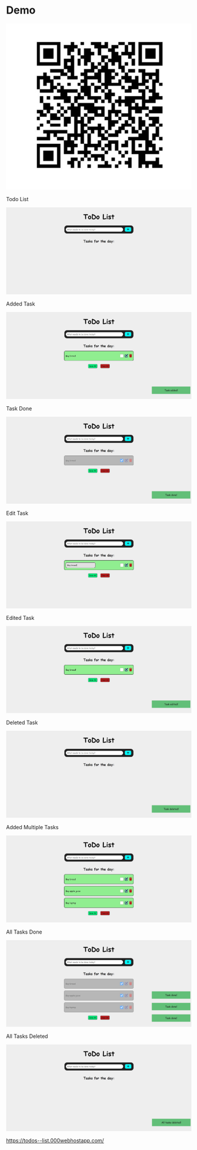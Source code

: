 # Demo

![Image alt](https://github.com/andrewHotyun/TodoList/raw/master/Demo/QRCode.JPG)

Todo List

![Image alt](https://github.com/andrewHotyun/TodoList/raw/master/Demo/Todo.jpg)

Added Task

![Image alt](https://github.com/andrewHotyun/TodoList/raw/master/Demo/AddedTask.jpg)

Task Done

![Image alt](https://github.com/andrewHotyun/TodoList/raw/master/Demo/TaskDone.jpg)

Edit Task

![Image alt](https://github.com/andrewHotyun/TodoList/raw/master/Demo/EditTask.jpg)

Edited Task

![Image alt](https://github.com/andrewHotyun/TodoList/raw/master/Demo/EditedTask.jpg)

Deleted Task

![Image alt](https://github.com/andrewHotyun/TodoList/raw/master/Demo/DeletedTask.jpg)

Added Multiple Tasks

![Image alt](https://github.com/andrewHotyun/TodoList/raw/master/Demo/AddedMultipleTasks.jpg)

All Tasks Done

![Image alt](https://github.com/andrewHotyun/TodoList/raw/master/Demo/AllTasksDone.jpg)

All Tasks Deleted

![Image alt](https://github.com/andrewHotyun/TodoList/raw/master/Demo/AllTasksDeleted.jpg) 

https://todos--list.000webhostapp.com/
